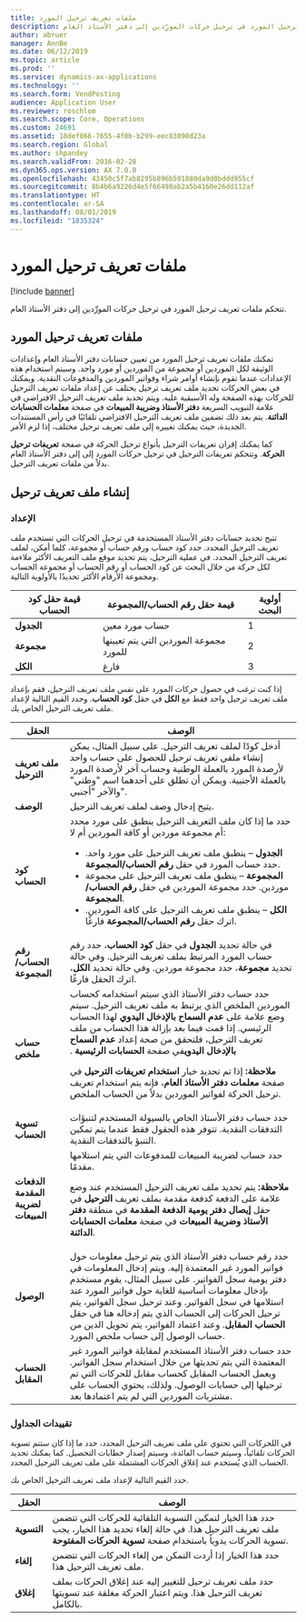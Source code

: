 ```yaml
---
title: ملفات تعريف ترحيل المورد
description: تتحكم ملفات تعريف ترحيل المورد‬ في ترحيل حركات المورِّدين إلى دفتر الأستاذ العام.
author: abruer
manager: AnnBe
ms.date: 06/12/2019
ms.topic: article
ms.prod: ''
ms.service: dynamics-ax-applications
ms.technology: ''
ms.search.form: VendPosting
audience: Application User
ms.reviewer: roschlom
ms.search.scope: Core, Operations
ms.custom: 24691
ms.assetid: 18def866-7655-4f0b-b299-eec83098d23a
ms.search.region: Global
ms.author: shpandey
ms.search.validFrom: 2016-02-28
ms.dyn365.ops.version: AX 7.0.0
ms.openlocfilehash: 43450c5f7ab8295b896b591880da9d0bddd955cf
ms.sourcegitcommit: 8b4b6a9226d4e5f66498ab2a5b4160e26dd112af
ms.translationtype: HT
ms.contentlocale: ar-SA
ms.lasthandoff: 08/01/2019
ms.locfileid: "1835324"
---
```

# <a name="vendor-posting-profiles"></a>ملفات تعريف ترحيل المورد

[!include [banner](../includes/banner.md)]

تتحكم ملفات تعريف ترحيل المورد‬ في ترحيل حركات المورِّدين إلى دفتر الأستاذ العام.

<a name="vendor-posting-profiles"></a>ملفات تعريف ترحيل المورد
-----------------------

تمكنك ملفات تعريف ترحيل المورد من تعيين حسابات دفتر الأستاذ العام وإعدادات الوثيقة لكل الموردين أو مجموعة من الموردين أو مورد واحد. وسيتم استخدام هذه الإعدادات عندما تقوم بإنشاء أوامر شراء وفواتير الموردين والمدفوعات النقدية. ويمكنك في بعض الحركات تحديد ملف تعريف ترحيل يختلف عن إعداد ملفات تعريف الترحيل للحركات بهذه الصفحة وله الأسبقية عليه. ويتم تحديد ملف تعريف الترحيل الافتراضي في علامة التبويب السريعة **دفتر الأستاذ وضريبة المبيعات** في صفحة **معلمات الحسابات الدائنة**. يتم بعد ذلك تضمين ملف تعريف الترحيل الافتراضي تلقائيًا في رأس المستندات الجديدة، حيث يمكنك تغييره إلى ملف تعريف ترحيل مختلف، إذا لزم الأمر.

كما يمكنك إقران تعريفات الترحيل بأنواع ترحيل الحركة في صفحة **تعريفات ترحيل الحركة**. وتتحكم تعريفات الترحيل في ترحيل حركات المورد إلى إلى دفتر الأستاذ العام بدلاً من ملفات تعريف الترحيل.

## <a name="creating-a-posting-profile"></a>إنشاء ملف تعريف ترحيل
### <a name="setup"></a>**الإعداد**

تتيح تحديد حسابات دفتر الأستاذ المستخدمة في ترحيل الحركات التي تستخدم ملف تعريف الترحيل المحدد. حدد كود حساب ورقم حساب أو مجموعة، كلما أمكن، لملف تعريف الترحيل المحدد. في عملية الترحيل، يتم تحديد موقع ملف التعريف الأكثر ملاءمة لكل حركة من خلال البحث عن كود الحساب أو رقم الحساب أو مجموعة الحساب ومجموعة الأرقام الأكثر تحديدًا بالأولوية التالية.

| قيمة حقل **كود الحساب** | قيمة حقل **رقم الحساب/المجموعة**        | أولوية البحث |
|------------------------------|---------------------------------------------|-----------------|
| **الجدول**                    | حساب مورد معين                     | 1               |
| **مجموعة**                    | مجموعة الموردين التي يتم تعيينها للمورد | 2               |
| **الكل**                      | فارغ                                       | 3               |

إذا كنت ترغب في حصول حركات المورد على نفس ملف تعريف الترحيل، فقم بإعداد ملف تعريف ترحيل واحد فقط مع **الكل** في حقل **كود الحساب**. وحدد القيم التالية لإعداد ملف تعريف الترحيل الخاص بك.

<table>
<thead>
<tr class="header">
<th>الحقل</th>
<th>الوصف</th>
</tr>
</thead>
<tbody>
<tr class="odd">
<td><strong>ملف تعريف الترحيل</strong></td>
<td>أدخل كودًا لملف تعريف الترحيل. على سبيل المثال، يمكن إنشاء ملفي تعريف ترحيل للحصول على حساب واحد لأرصدة المورد بالعملة الوطنية وحساب آخر لأرصدة المورد بالعملة الأجنبية. ويمكن أن تطلق على أحدهما اسم "وطني" والآخر "أجنبي".</td>
</tr>
<tr class="even">
<td><strong>الوصف</strong></td>
<td>يتيح إدخال وصف لملف تعريف الترحيل.</td>
</tr>
<tr class="odd">
<td><strong>كود الحساب</strong></td>
<td>حدد ما إذا كان ملف التعريف الترحيل ينطبق على مورد محدد أم مجموعة موردين أو كافة الموردين أم لا:
<ul>
<li><strong>الجدول</strong> – ينطبق ملف تعريف الترحيل على مورد واحد. حدد حساب المورد في حقل <strong>رقم الحساب/المجموعة</strong>.</li>
<li><strong>المجموعة</strong> – ينطبق ملف تعريف الترحيل على مجموعة موردين. حدد مجموعة الموردين في حقل <strong>رقم الحساب/المجموعة</strong>.</li>
<li><strong>الكل</strong> – ينطبق ملف تعريف الترحيل على كافة الموردين. اترك حقل <strong>رقم الحساب/المجموعة</strong> فارغًا.</li>
</ul></td>
</tr>
<tr class="even">
<td><strong>رقم الحساب/المجموعة</strong></td>
<td>في حالة تحديد <strong>الجدول</strong> في حقل <strong>كود الحساب</strong>، حدد رقم حساب المورد المرتبط بملف تعريف الترحيل. وفي حالة تحديد <strong>مجموعة</strong>، حدد مجموعة موردين. وفي حالة تحديد <strong>الكل</strong>، اترك الحقل فارغًا.</td>
</tr>
<tr class="odd">
<td><strong>حساب ملخص</strong></td>
<td>حدد حساب دفتر الأستاذ الذي سيتم استخدامه كحساب الموردين الملخص الذي يرتبط به ملف تعريف الترحيل. سيتم وضع علامة على <strong>‏‫عدم السماح بالإدخال اليدوي</strong> لهذا الحساب الرئيسي. إذا قمت فيما بعد بإزالة هذا الحساب من ملف تعريف الترحيل، فلتحقق من صحة إعداد <strong>عدم السماح بالإدخال اليدوي</strong>في صفحة <strong>الحسابات الرئيسية </strong>. 
<p><strong>ملاحظة:</strong> إذا تم تحديد خيار <strong>استخدام تعريفات الترحيل</strong> في صفحة <strong>معلمات دفتر الأستاذ العام</strong>، فإنه يتم استخدام تعريف ترحيل الحركة لفواتير الموردين بدلاً من الحساب الملخص.</p>
</td>
</tr>
<tr class="even">
<td><strong>تسوية الحساب</strong></td>
<td>حدد حساب دفتر الأستاذ الخاص بالسيولة المستخدم لتنبؤات التدفقات النقدية. تتوفر هذه الحقول فقط عندما يتم تمكين التنبؤ بالتدفقات النقدية.</td>
</tr>
<tr class="odd">
<td><strong>الدفعات المقدمة لضريبة المبيعات</strong></td>
<td>حدد حساب لضريبة المبيعات للمدفوعات التي يتم استلامها مقدمًا.
<p><strong>ملاحظة:</strong> يتم تحديد ملف تعريف الترحيل المستخدم عند وضع علامة على الدفعة كدفعة مقدمة بملف تعريف <strong>الترحيل</strong> في حقل <strong>إيصال دفتر يومية الدفعة المقدمة</strong> في منطقة <strong>دفتر الأستاذ وضريبة المبيعات</strong> في صفحة <strong>معلمات الحسابات الدائنة</strong>.</p>
</td>
</tr>
<tr class="even">
<td><strong>الوصول</strong></td>
<td>حدد رقم حساب دفتر الأستاذ الذي يتم ترحيل معلومات حول فواتير المورد غير المعتمدة إليه. ويتم إدخال المعلومات في دفتر يومية سجل الفواتير. على سبيل المثال، يقوم مستخدم بإدخال معلومات أساسية للغاية حول فواتير المورد عند استلامها في سجل الفواتير. وعند ترحيل سجل الفواتير، يتم ترحيل الحركات إلى الحساب الذي يتم إدخاله هنا في حقل <strong>الحساب المقابل</strong>. وعند اعتماد الفواتير، يتم تحويل الدين من حساب الوصول إلى حساب ملخص المورد.</td>
</tr>
<tr class="odd">
<td><strong>الحساب المقابل</strong></td>
<td>حدد حساب دفتر الأستاذ المستخدم لمقابلة فواتير المورد غير المعتمدة التي يتم تحديثها من خلال استخدام سجل الفواتير. ويعمل الحساب المقابل كحساب مقابل للحركات التي تم ترحيلها إلى حسابات الوصول. ولذلك، يحتوي الحساب على مشتريات الموردين التي لم يتم اعتمادها بعد.</td>
</tr>
</tbody>
</table>


### <a name="table-restrictions"></a>**تقييدات الجداول**

في اللحركات التي تحتوي على ملف تعريف الترحيل المحدد، حدد ما إذا كان ستتم تسوية الحركات تلقائياً، وسيتم حساب الفائدة، وسيتم إصدار خطابات التحصيل. كما يمكنك تحديد الحساب الذي يُستخدم عند إغلاق الحركات المشتملة على ملف تعريف الترحيل المحدد.

حدد القيم التالية لإعداد ملف تعريف الترحيل الخاص بك.

| الحقل          | الوصف                                                                                                                                                                                                    |
|----------------|----------------------------------------------------------------------------------------------------------------------------------------------------------------------------------------------------------------|
| **التسوية** | حدد هذا الخيار لتمكين التسوية التلقائية للحركات التي تتضمن ملف تعريف الترحيل هذا. في حالة إلغاء تحديد هذا الخيار، يجب تسوية الحركات يدوياً باستخدام صفحة **تسوية الحركات المفتوحة**. |
| **إلغاء**     | حدد هذا الخيار إذا أردت التمكن من إلغاء الحركات التي تتضمن ملف تعريف الترحيل هذا.                                                                                                               |
| **إغلاق**      | حدد ملف تعريف ترحيل للتغيير إليه عند إغلاق الحركات بملف تعريف الترحيل هذا. ويتم اعتبار الحركة مغلقة عند تسويتها بالكامل.                                       |
